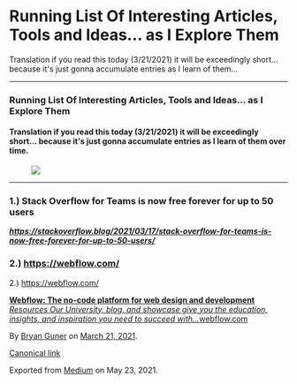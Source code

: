 # Running List Of Interesting Articles, Tools and Ideas… as I Explore Them

Translation if you read this today (3/21/2021) it will be exceedingly short… because it's just gonna accumulate entries as I learn of them…

---

### Running List Of Interesting Articles, Tools and Ideas… as I Explore Them

#### Translation if you read this today (3/21/2021) it will be exceedingly short… because it's just gonna accumulate entries as I learn of them over time.

<figure><img src="https://cdn-images-1.medium.com/max/800/0*YcyGivGEhdeVNAUk.jpg" class="graf-image" /></figure>

---

### 1.) Stack Overflow for Teams is now free forever for up to 50 users

<a href="https://stackoverflow.blog/2021/03/17/stack-overflow-for-teams-is-now-free-forever-for-up-to-50-users/" class="markup--anchor markup--p-anchor"><strong><em>https://stackoverflow.blog/2021/03/17/stack-overflow-for-teams-is-now-free-forever-for-up-to-50-users/</em></strong></a>

### 2.) https://webflow.com/

2.) <a href="https://webflow.com/" class="markup--anchor markup--p-anchor">https://webflow.com/</a>

<a href="https://webflow.com/" class="markup--anchor markup--mixtapeEmbed-anchor" title="https://webflow.com/"><strong>Webflow: The no-code platform for web design and development</strong><br />
<em>Resources Our University, blog, and showcase give you the education, insights, and inspiration you need to succeed with…</em>webflow.com</a><a href="https://webflow.com/" class="js-mixtapeImage mixtapeImage u-ignoreBlock"></a>

By <a href="https://medium.com/@bryanguner" class="p-author h-card">Bryan Guner</a> on [March 21, 2021](https://medium.com/p/b87a2f04d9a6).

<a href="https://medium.com/@bryanguner/running-list-of-interesting-articles-tools-and-ideas-as-i-explore-them-b87a2f04d9a6" class="p-canonical">Canonical link</a>

Exported from [Medium](https://medium.com) on May 23, 2021.
